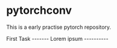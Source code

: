 # pytorchconv

This is a early practise pytorch repository.

First Task 
------- Lorem ipsum ----------
